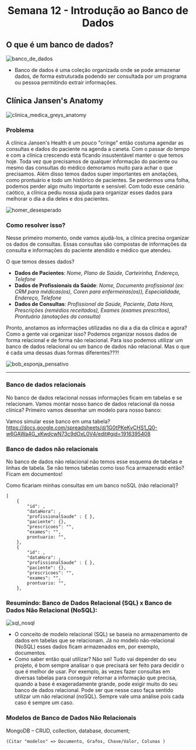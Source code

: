 <h1 align="center">
    <br>
    <p align="center">Semana 12 - Introdução ao Banco de Dados<p>
</h1>

## O que é um banco de dados?

![banco_de_dados](https://encrypted-tbn0.gstatic.com/images?q=tbn:ANd9GcTW8kxwgWPiXr77gcQiAxMqBTLKkuJlFK8PfRRWHsUjyeJ0NvLeGAjQHKemgrFZCJYHRZ0&usqp=CAU)

* Banco de dados é uma coleção organizada onde se pode armazenar dados, de forma estruturada podendo ser consultada por um programa ou pessoa permitindo extrair informações.

## Clínica Jansen's Anatomy

![clinica_medica_greys_anatomy](https://uploads.jovemnerd.com.br/wp-content/uploads/2018/10/greys-anatomy-1210x540.png)

### Problema

A clínica Jansen's Health é um pouco "cringe" então costuma agendar as consultas e dados do paciente na agenda a caneta. Com o passar do tempo e com a clínica crescendo está ficando insustentável manter o que temos hoje. Toda vez que precisamos de qualquer informação do paciente ou mesmo das consultas do médico demoramos muito para achar o que precisamos. Além disso temos dados super importantes em anotações, como prontuário e todo um histórico de pacientes. Se perdermos uma folha, podemos perder algo muito importante e sensível. Com todo esse cenário caótico, a clínica pediu nossa ajuda para organizar esses dados para melhorar o dia a dia deles e dos pacientes.

![homer_desesperado](https://medicinamardelplata.files.wordpress.com/2018/05/homer.png)


### Como resolver isso?

Nesse primeiro momento, onde vamos ajudá-los, a clínica precisa organizar os dados de consultas. Essas consultas são compostas de informações da consulta e informações do paciente atendido e médico que atendeu.

O que temos desses dados?

* **Dados de Pacientes**: *Nome, Plano de Saúde, Carteirinha, Endereço, Telefone*
* **Dados de Profissionais da Saúde**: *Nome, Documento profissional (ex: CRM para médicas(os), Coren para enfermeiras(os)), Especialidade, Endereço, Telefone*
* **Dados de Consultas**: *Profissional da Saúde, Paciente, Data Hora, Prescrições (remédios receitados), Exames (exames prescritos), Prontuário (anotações da consulta)*

Pronto, anotamos as informações utilizadas no dia a dia da clínica e agora? Como a gente vai organizar isso? Podemos organizar nossos dados de forma relacional e de forma não relacional. Para isso podemos utilizar um banco de dados relacional ou um banco de dados não relacional. Mas o que é cada uma dessas duas formas diferentes???!

![bob_esponja_pensativo](https://64.media.tumblr.com/tumblr_m2a0k4mEF71rsmfs0o1_250.gifv)

---

### Banco de dados relacionais

No banco de dados relacional nossas informações ficam em tabelas e se relacionam. Vamos montar nosso banco de dados relacional da nossa clínica? Primeiro vamos desenhar um modelo para nosso banco:

<IMAGEM>

Vamos simular esse banco em uma tabela? https://docs.google.com/spreadsheets/d/1G0tPKeKvCHS1_Q0-w6GAWa4G_xKwdcwN73c9dOxL0V4/edit#gid=1916395408

### Banco de dados não relacionais

No banco de dados não relacional não temos esse esquema de tabelas e linhas de tabela. Se não temos tabelas como isso fica armazenado então? Ficam em documentos!
    
Como ficariam minhas consultas em um banco noSQL (não relacional)?
    
```
[
    {
        "id": ,
        "dataHora": ,
        "profissionalSaude" : { },
        "paciente": {},
        "prescricoes": "",
        "exames": "",
        prontuario: "",
    },
    {
        "id": ,
        "dataHora": ,
        "profissionalSaude" : { },
        "paciente": {},
        "prescricoes": "",
        "exames": "",
        prontuario: "",
    },
```
    
### Resumindo: Banco de Dados Relacional (SQL) x Banco de Dados Não Relacional (NoSQL):
    
![sql_nosql](https://miro.medium.com/max/1012/1*yYKwVI81AiZA78NJySgRYQ.png)

* O conceito de modelo relacional (SQL) se baseia no armazenamento de dados em tabelas que se relacionam. Já no modelo não-relacional (NoSQL) esses dados ficam armazenados em, por exemplo, documentos.
* Como saber então qual utilizar? Não sei! Tudo vai depender do seu projeto, é bom sempre analisar o que precisará ser feito para decidir o que é melhor de usar. Por exemplo, às vezes fazer consultas em diversas tabelas para conseguir retornar a informação que precisa, quando a base é exageradamente grande, pode exigir muito do seu banco de dados relacional. Pode ser que nesse caso faça sentido utilizar um não relacional (noSQL). Sempre vale uma análise pois cada caso é sempre um caso.
    
### Modelos de Banco de Dados Não Relacionais
    
MongoDB – CRUD, collection, database, document;
    
    (Citar "modelos" => Documento, Grafos, Chave/Valor, Colunas )
